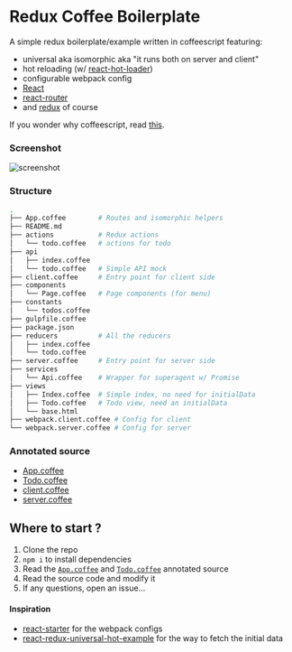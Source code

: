 # Redux Coffee Boilerplate

A simple redux boilerplate/example written in coffeescript featuring:

- universal aka isomorphic aka "it runs both on server and client"
- hot reloading (w/ [react-hot-loader](https://github.com/gaearon/react-hot-loader))
- configurable webpack config
- [React](https://github.com/facebook/react)
- [react-router](https://github.com/rackt/react-router)
- and [redux](https://github.com/gaearon/redux) of course

If you wonder why coffeescript, read [this](http://noredinktech.tumblr.com/post/111583727108/dont-replace-coffeescript-with-es6-transpilers).

### Screenshot

![screenshot](http://g.recordit.co/gcZQkpM5JU.gif)

### Structure

~~~bash
.
├── App.coffee        # Routes and isomorphic helpers
├── README.md
├── actions           # Redux actions
│   └── todo.coffee   # actions for todo
├── api
│   ├── index.coffee
│   └── todo.coffee   # Simple API mock
├── client.coffee     # Entry point for client side
├── components
│   └── Page.coffee   # Page components (for menu)
├── constants
│   └── todos.coffee
├── gulpfile.coffee
├── package.json
├── reducers          # All the reducers
│   ├── index.coffee
│   └── todo.coffee
├── server.coffee     # Entry point for server side
├── services
│   └── Api.coffee    # Wrapper for superagent w/ Promise
├── views
│   ├── Index.coffee  # Simple index, no need for initialData
│   ├── Todo.coffee   # Todo view, need an initialData
│   └── base.html
├── webpack.client.coffee # Config for client
└── webpack.server.coffee # Config for server
~~~

### Annotated source

- [App.coffee](https://cdn.rawgit.com/xouabita/redux-coffee-boilerplate/fd611b9bf3c12df6053b24132173c421035d9940/docs/App.html)
- [Todo.coffee](https://cdn.rawgit.com/xouabita/redux-coffee-boilerplate/fd611b9bf3c12df6053b24132173c421035d9940/docs/Todo.html)
- [client.coffee](https://cdn.rawgit.com/xouabita/redux-coffee-boilerplate/fd611b9bf3c12df6053b24132173c421035d9940/docs/client.html)
- [server.coffee](https://cdn.rawgit.com/xouabita/redux-coffee-boilerplate/fd611b9bf3c12df6053b24132173c421035d9940/docs/server.html)

## Where to start ?

1. Clone the repo
2. `npm i` to install dependencies
3. Read the [`App.coffee`](https://cdn.rawgit.com/xouabita/redux-coffee-boilerplate/fd611b9bf3c12df6053b24132173c421035d9940/docs/App.html) and [`Todo.coffee`](https://cdn.rawgit.com/xouabita/redux-coffee-boilerplate/fd611b9bf3c12df6053b24132173c421035d9940/docs/Todo.html) annotated source
4. Read the source code and modify it
5. If any questions, open an issue...


#### Inspiration

- [react-starter](https://github.com/webpack/react-starter) for the webpack configs
- [react-redux-universal-hot-example](https://github.com/erikras/react-redux-universal-hot-example) for the way to fetch the initial data
